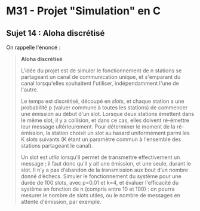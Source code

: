 # M31 - Projet "Simulation" en C

## Sujet 14 : Aloha discrétisé

On rappelle l'énoncé :

> **Aloha discrétisé**
>
> L'idée du projet est de simuler le fonctionnement de n stations se partageant
> un canal de communication unique, et s'emparant du canal lorsqu'elles
> souhaitent l'utiliser, indépendamment l'une de l'autre.
>
> Le temps est discrétisé, découpé en *slots*, et chaque station a une
> probabilité p (valuer commune à toutes les stations) de commencer une émission
> au début d'un slot. Lorsque deux stations émettent dans le même slot, il y a
> collision, et dans ce cas, elles doivent ré-émettre leur message
> ultérieurement. Pour déterminer le moment de la ré-émission, la station
> choisit un slot au hasard uniformément  parmi les K slots suivants (K étant un
> paramètre commun à l'ensemble des stations partageant le canal).
>
> Un slot est *utile* lorsqu'il permet de transmettre effectivement un message ;
> il faut donc qu'il y ait une émission, et une seule, durant le slot. Il n’y a
> pas d’abandon de la transmission aux bout d’un nombre donné d’échecs.
> Simuler le fonctionnement du système pour une durée de 100 slots, avec p=0.01
> et k=4, et évaluer l'efficacité du système en fonction de n (compris entre 10
> et 100) : on pourra mesurer le nombre de slots utiles, ou le nombre de
> messages en attente d'émission, par exemple.
